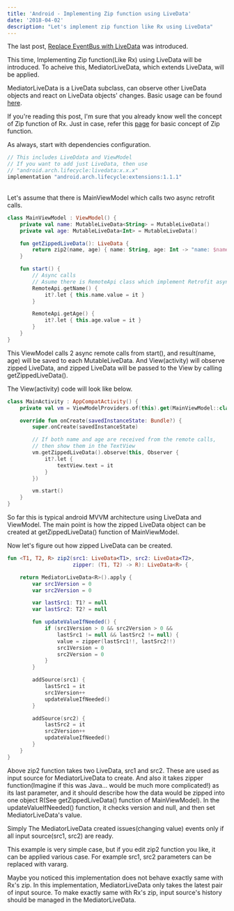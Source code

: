 ```yaml
---
title: 'Android - Implementing Zip function using LiveData'
date: '2018-04-02'
description: "Let's implement zip function like Rx using LiveData"
---
```


The last post, [Replace EventBus with LiveData](/android-replace-eventbus-with-livedata) was introduced.

This time, Implementing Zip function(Like Rx) using LiveData will be introduced. To acheive this, MediatorLiveData, which extends LiveData, will be applied.

MediatorLiveData is a LiveData subclass, can observe other LiveData objects and react on LiveData objects' changes. Basic usage can be found [here](https://developer.android.com/reference/android/arch/lifecycle/MediatorLiveData.html).

If you're reading this post, I'm sure that you already know well the concept of Zip function of Rx. Just in case, refer this [page](http://reactivex.io/documentation/operators/zip.html) for
basic concept of Zip function.

As always, start with dependencies configuration.

```groovy
// This includes LiveDdata and ViewModel
// If you want to add just LiveData, then use
// "android.arch.lifecycle:livedata:x.x.x"
implementation "android.arch.lifecycle:extensions:1.1.1"
```

<br>
Let's assume that there is MainViewModel which calls two async retrofit calls.

```kotlin
class MainViewModel : ViewModel() {
    private val name: MutableLiveData<String> = MutableLiveData()
    private val age: MutableLiveData<Int> = MutableLiveData()

    fun getZippedLiveData(): LiveData {
        return zip2(name, age) { name: String, age: Int -> "name: $name, age: $age" }
    }

    fun start() {
        // Async calls
        // Asume there is RemoteApi class which implement Retrofit async call
        RemoteApi.getName() {
            it?.let { this.name.value = it }
        }

        RemoteApi.getAge() {
            it?.let { this.age.value = it }
        }
    }
}
```

This ViewModel calls 2 async remote calls from start(), and result(name, age) will be saved to each MutableLiveData. And View(activity) will observe zipped LiveData, and zipped LiveData will be passed to the View by calling getZippedLiveData().

The View(activity) code will look like below.

```kotlin
class MainActivity : AppCompatActivity() {
    private val vm = ViewModelProviders.of(this).get(MainViewModel::class.java)

    override fun onCreate(savedInstanceState: Bundle?) {
        super.onCreate(savedInstanceState)

        // If both name and age are received from the remote calls,
        // then show them in the TextView
        vm.getZippedLiveData().observe(this, Observer {
            it?.let {
                textView.text = it
            }
        })

        vm.start()
    }
}
```

So far this is typical android MVVM architecture using LiveData and ViewModel. The main point is how the zipped LiveData object can be created at getZippedLiveData() function of MainViewModel.

Now let's figure out how zipped LiveData can be created.

```kotlin
fun <T1, T2, R> zip2(src1: LiveData<T1>, src2: LiveData<T2>,
                     zipper: (T1, T2) -> R): LiveData<R> {

    return MediatorLiveData<R>().apply {
        var src1Version = 0
        var src2Version = 0

        var lastSrc1: T1? = null
        var lastSrc2: T2? = null

        fun updateValueIfNeeded() {
            if (src1Version > 0 && src2Version > 0 &&
                lastSrc1 != null && lastSrc2 != null) {
                value = zipper(lastSrc1!!, lastSrc2!!)
                src1Version = 0
                src2Version = 0
            }
        }

        addSource(src1) {
            lastSrc1 = it
            src1Version++
            updateValueIfNeeded()
        }

        addSource(src2) {
            lastSrc2 = it
            src2Version++
            updateValueIfNeeded()
        }
    }
}
```

Above zip2 function takes two LiveData, src1 and src2. These are used as input source for MediatorLiveData to create. And also it takes zipper function(Imagine if this was Java... would be much more complicated!) as its last parameter, and it should describe how the data would be zipped into one object R(See getZippedLiveData() function of MainViewModel). In the updateValueIfNeeded() function, it checks version and null, and then set MediatorLiveData's value.

Simply The MediatorLiveData created issues(changing value) events only if all input source(src1, src2) are ready.

This example is very simple case, but if you edit zip2 function you like, it can be applied various case. For example src1, src2 parameters can be replaced with vararg.

Maybe you noticed this implementation does not behave exactly same with Rx's zip. In this implementation, MediatorLiveData only takes the latest pair of input source. To make exactly same with Rx's zip, input source's history should be managed in the MediatorLiveData.
